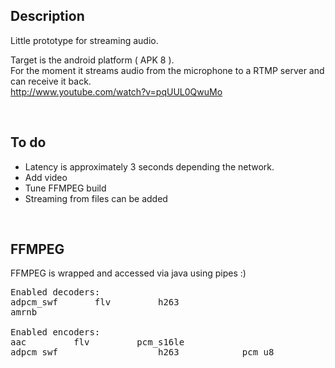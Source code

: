 <h2>Description</h2>

<p>
Little prototype for streaming audio.
</p>

<p>
Target is the android platform ( APK 8 ).<br/>
For the moment it streams audio from the microphone to a RTMP server and can receive it back.<br/>
<a href="http://www.youtube.com/watch?v=pqUUL0QwuMo">http://www.youtube.com/watch?v=pqUUL0QwuMo
</a>
</p>



<br/>
<h2>To do</h2>
<ul>
   <li>Latency is approximately 3 seconds depending the network.</li>
   <li>Add video</li>
   <li>Tune FFMPEG build</li>
   <li>Streaming from files can be added</li>
</ul>




<br/>
<h2>FFMPEG</h2>
FFMPEG is wrapped and accessed via java using pipes :)

<pre>
Enabled decoders:
adpcm_swf		flv			h263
amrnb

Enabled encoders:
aac			flv			pcm_s16le
adpcm_swf					h263			pcm_u8
</pre>


